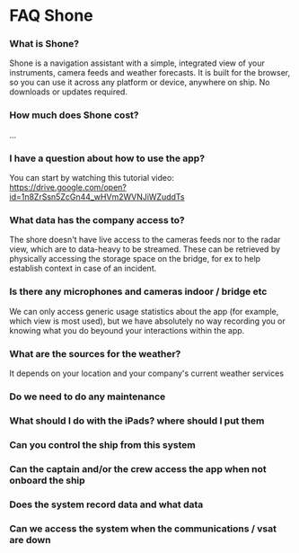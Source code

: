 # FAQ Shone

### What is Shone?

Shone is a navigation assistant with a simple, integrated view of your instruments, camera feeds and weather forecasts.
It is built for the browser, so you can use it across any platform or device, anywhere on ship. No downloads or updates required.


### How much does Shone cost?

...

### I have a question about how to use the app?

You can start by watching this tutorial video:
https://drive.google.com/open?id=1n8ZrSsn5ZcGn44_wHVm2WVNJiWZuddTs


### What data has the company access to? 

The shore doesn't have live access to the cameras feeds nor to the radar view, which are to data-heavy to be streamed. These can be retrieved by physically accessing the storage space on the bridge, for ex to help establish context in case of an incident. 

### Is there any microphones and cameras indoor / bridge etc

We can only access generic usage statistics about the app (for example, which view is most used), but we have absolutely no way recording you or knowing what you do beyound your interactions within the app. 

### What are the sources for the weather?

It depends on your location and your company's current weather services 

### Do we need to do any maintenance

### What should I do with the iPads? where should I put them

### Can you control the ship from this system

### Can the captain and/or the crew access the app when not onboard the ship

### Does the system record data and what data

### Can we access the system when the communications / vsat are down
